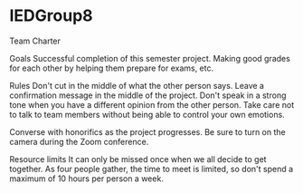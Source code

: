 # IEDGroup8

Team Charter

Goals
Successful completion of this semester project.
Making good grades for each other by helping them prepare for exams, etc.
 
Rules
Don't cut in the middle of what the other person says.
Leave a confirmation message in the middle of the project.
Don't speak in a strong tone when you have a different opinion from the other person.
Take care not to talk to team members without being able to control your own emotions.

Converse with honorifics as the project progresses.
Be sure to turn on the camera during the Zoom conference.
 
Resource limits
It can only be missed once when we all decide to get together.
As four people gather, the time to meet is limited, so don't spend a maximum of 10 hours per person a week.
